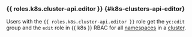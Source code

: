 ### {{ roles.k8s.cluster-api.editor }} {#k8s-clusters-api-editor}

Users with the `{{ roles.k8s.cluster-api.editor }}` role get the `yc:edit` group and the `edit` role in {{ k8s }} RBAC for all [namespaces](../../../managed-kubernetes/concepts/index.md#namespace) in a [cluster](../../../managed-kubernetes/concepts/index.md#kubernetes-cluster).
